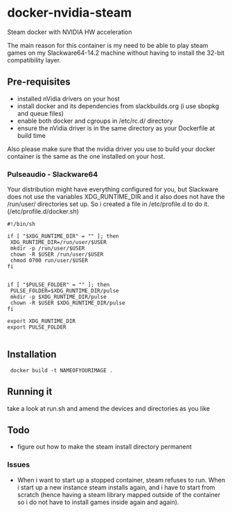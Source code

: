 # docker-nvidia-steam
Steam docker with NVIDIA HW acceleration

The main reason for this container is my need to be able to play steam games on my Slackware64-14.2 machine without having to install the 32-bit compatibility layer.

## Pre-requisites
* installed nVidia drivers on your host
* install docker and its dependencies from slackbuilds.org (i use sbopkg and queue files)
* enable both docker and cgroups in /etc/rc.d/ directory
* ensure the nVidia driver is in the same directory as your Dockerfile at build time

Also please make sure that the nvidia driver you use to build your docker container is the same as the one installed on your host.

### Pulseaudio - Slackware64
Your distribution might have everything configured for you, but Slackware does not use the variables XDG_RUNTIME_DIR and it also does not have the /run/user/ directories set up. So i created a file in /etc/profile.d to do it.(/etc/profile.d/docker.sh)

```
#!/bin/sh

if [ "$XDG_RUNTIME_DIR" = "" ]; then
 XDG_RUNTIME_DIR=/run/user/$USER
 mkdir -p /run/user/$USER
 chown -R $USER /run/user/$USER
 chmod 0700 run/user/$USER
fi


if [ "$PULSE_FOLDER" = "" ]; then
 PULSE_FOLDER=$XDG_RUNTIME_DIR/pulse
 mkdir -p $XDG_RUNTIME_DIR/pulse
 chown -R $USER $XDG_RUNTIME_DIR/pulse
fi

export XDG_RUNTIME_DIR
export PULSE_FOLDER


```


## Installation

```
 docker build -t NAMEOFYOURIMAGE .
```
## Running it
take a look at run.sh and amend the devices and directories as you like

## Todo
* figure out how to make the steam install directory permanent

### Issues
* When i want to start up a stopped container, steam refuses to run. When i start up a new instance steam installs again, and i have to start from scratch (hence having a steam library mapped outside of the container so i do not have to install games inside again and again).
